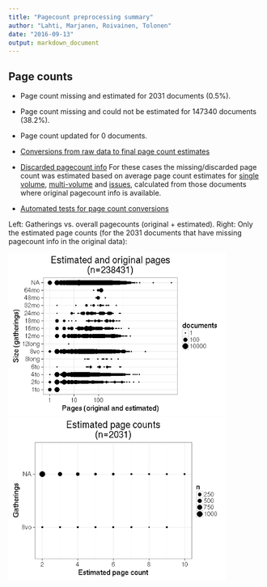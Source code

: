```yaml
---
title: "Pagecount preprocessing summary"
author: "Lahti, Marjanen, Roivainen, Tolonen"
date: "2016-09-13"
output: markdown_document
---
```





## Page counts

  * Page count missing and estimated for 2031 documents (0.5%).

  * Page count missing and could not be estimated for 147340 documents (38.2%).

  * Page count updated for 0 documents.
  
  * [Conversions from raw data to final page count estimates](output.tables/pagecount_conversion_nontrivial.csv)

<!--[Page conversions from raw data to final page count estimates with volume info](output.tables/page_conversion_table_full.csv)-->

  * [Discarded pagecount info](output.tables/pagecount_discarded.csv) For these cases the missing/discarded page count was estimated based on average page count estimates for [single volume](mean_pagecounts_singlevol.csv), [multi-volume](mean_pagecounts_multivol.csv) and [issues](mean_pagecounts_issue.csv), calculated from those documents where original pagecount info is available.

  * [Automated tests for page count conversions](https://github.com/rOpenGov/bibliographica/blob/master/inst/extdata/tests_polish_physical_extent.csv)


Left: Gatherings vs. overall pagecounts (original + estimated). Right: Only the estimated page counts (for the 2031 documents that have missing pagecount info in the original data):

<img src="figure/pagecount-size-estimated-1.png" title="plot of chunk size-estimated" alt="plot of chunk size-estimated" width="430px" /><img src="figure/pagecount-size-estimated-2.png" title="plot of chunk size-estimated" alt="plot of chunk size-estimated" width="430px" />


<!--

## Average page counts (only works in CERL now)

Multi-volume documents average page counts are given per volume.


|doc.dimension | mean.pages.singlevol|median.pages.singlevol | n.singlevol| mean.pages.multivol| median.pages.multivol| n.multivol| mean.pages.issue| median.pages.issue| n.issue|
|:-------------|--------------------:|:----------------------|-----------:|-------------------:|---------------------:|----------:|----------------:|------------------:|-------:|
|2fo           |                  NaN|NA                     |        1858|                  NA|                    NA|         NA|               NA|                 NA|      NA|
|4to           |                  NaN|NA                     |       32051|                  NA|                    NA|         NA|              NaN|                 NA|       7|
|6to           |                  NaN|NA                     |          28|                  NA|                    NA|         NA|              NaN|                 NA|       1|
|8long         |                  NaN|NA                     |          14|                  NA|                    NA|         NA|               NA|                 NA|      NA|
|8vo           |                  NaN|NA                     |       25060|                   1|                     1|         95|                1|                  1|      30|
|12long        |                  NaN|NA                     |           1|                  NA|                    NA|         NA|               NA|                 NA|      NA|
|12mo          |                  NaN|NA                     |        3288|                 NaN|                    NA|         20|              NaN|                 NA|       3|
|16mo          |                  NaN|NA                     |        1599|                 NaN|                    NA|          6|               NA|                 NA|      NA|
|18mo          |                  NaN|NA                     |          95|                  NA|                    NA|         NA|               NA|                 NA|      NA|
|24mo          |                  NaN|NA                     |         171|                  NA|                    NA|         NA|               NA|                 NA|      NA|
|32mo          |                  NaN|NA                     |          32|                  NA|                    NA|         NA|               NA|                 NA|      NA|
|48mo          |                  NaN|NA                     |           7|                  NA|                    NA|         NA|               NA|                 NA|      NA|
|64mo          |                  NaN|NA                     |          35|                  NA|                    NA|         NA|               NA|                 NA|      NA|
|NA            |                  NaN|NA                     |      318072|                   1|                     1|       1941|                1|                  1|    3596|

![plot of chunk size-pagecountsmulti2](figure/pagecount-size-pagecountsmulti2-1.png)

-->
